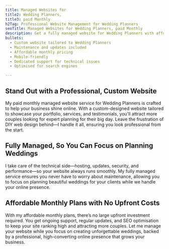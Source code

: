 ```yaml
---
title: Managed Websites for
title2: Wedding Planners,
title3: paid Monthly
h2Tag: Professional Website Management for Wedding Planners
seoTitle: Managed Websites for Wedding Planners, paid Monthly
description: Get a fully managed website for Wedding Planners with affordable monthly plans. Let me handle the details, so you can focus on creating unforgettable celebrations.
bullets:
  - Custom website tailored to Wedding Planners
  - Maintenance and updates included
  - Affordable monthly pricing
  - Mobile-friendly
  - Dedicated support for technical issues
  - Optimised for search engines

---
```

## Stand Out with a Professional, Custom Website

My paid monthly managed website service for Wedding Planners is crafted to help your business shine online. With a custom-designed website tailored to showcase your portfolio, services, and testimonials, you'll attract more couples looking for expert planning for their big day. Leave the frustration of DIY web design behind—I handle it all, ensuring you look professional from the start.

## Fully Managed, So You Can Focus on Planning Weddings
I take care of the technical side—hosting, updates, security, and performance—so your website always runs smoothly. My fully managed service ensures you never have to worry about maintenance, allowing you to focus on planning beautiful weddings for your clients while we handle your online presence.

## Affordable Monthly Plans with No Upfront Costs
With my affordable monthly plans, there’s no large upfront investment required. You get ongoing support, regular updates, and SEO optimisation to keep your site ranking high and attracting more couples. Let me manage your website while you focus on creating unforgettable weddings, backed by a professional, high-converting online presence that grows your business.
